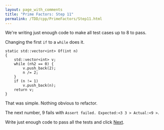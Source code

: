```yaml
---
layout: page_with_comments
title: "Prime Factors: Step 11"
permalink: /TDD/cpp/PrimeFactors/Step11.html
---
```


We're writing just enough code to make all test cases up to 8 to pass.

Changing the first ```if``` to a ```while``` does it.
```
static std::vector<int> Of(int n)
{
    std::vector<int> v;
    while (n%2 == 0) {
        v.push_back(2);
        n /= 2;
    }
    if (n != 1)
        v.push_back(n);
    return v;
}
```

That was simple. Nothing obvious to refactor. 

The next number, 9 fails with ```Assert failed. Expected:<3 3 > Actual:<9 >```.

Write just enough code to pass all the tests and click [Next](Step12.html).
